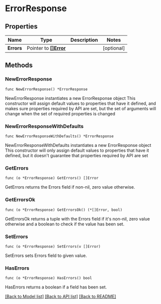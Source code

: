 # ErrorResponse

## Properties

Name | Type | Description | Notes
------------ | ------------- | ------------- | -------------
**Errors** | Pointer to [**[]Error**](Error.md) |  | [optional] 

## Methods

### NewErrorResponse

`func NewErrorResponse() *ErrorResponse`

NewErrorResponse instantiates a new ErrorResponse object
This constructor will assign default values to properties that have it defined,
and makes sure properties required by API are set, but the set of arguments
will change when the set of required properties is changed

### NewErrorResponseWithDefaults

`func NewErrorResponseWithDefaults() *ErrorResponse`

NewErrorResponseWithDefaults instantiates a new ErrorResponse object
This constructor will only assign default values to properties that have it defined,
but it doesn't guarantee that properties required by API are set

### GetErrors

`func (o *ErrorResponse) GetErrors() []Error`

GetErrors returns the Errors field if non-nil, zero value otherwise.

### GetErrorsOk

`func (o *ErrorResponse) GetErrorsOk() (*[]Error, bool)`

GetErrorsOk returns a tuple with the Errors field if it's non-nil, zero value otherwise
and a boolean to check if the value has been set.

### SetErrors

`func (o *ErrorResponse) SetErrors(v []Error)`

SetErrors sets Errors field to given value.

### HasErrors

`func (o *ErrorResponse) HasErrors() bool`

HasErrors returns a boolean if a field has been set.


[[Back to Model list]](../README.md#documentation-for-models) [[Back to API list]](../README.md#documentation-for-api-endpoints) [[Back to README]](../README.md)



